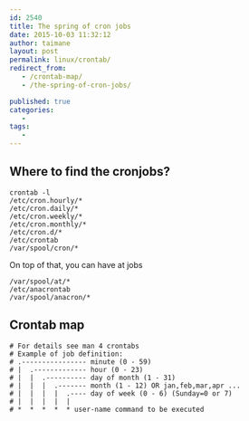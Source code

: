 ```yaml
---
id: 2540
title: The spring of cron jobs
date: 2015-10-03 11:32:12
author: taimane
layout: post
permalink: linux/crontab/
redirect_from: 
   - /crontab-map/
   - /the-spring-of-cron-jobs/

published: true
categories:
   -
tags:
   -
---
```

## Where to find the cronjobs?
```
crontab -l
/etc/cron.hourly/*
/etc/cron.daily/*
/etc/cron.weekly/*
/etc/cron.monthly/*
/etc/cron.d/*
/etc/crontab
/var/spool/cron/*
```

On top of that, you can have at jobs 


```
/var/spool/at/*
/etc/anacrontab
/var/spool/anacron/*
```

## Crontab map
```
# For details see man 4 crontabs
# Example of job definition:
# .---------------- minute (0 - 59)
# |  .------------- hour (0 - 23)
# |  |  .---------- day of month (1 - 31)
# |  |  |  .------- month (1 - 12) OR jan,feb,mar,apr ...
# |  |  |  |  .---- day of week (0 - 6) (Sunday=0 or 7) 
# |  |  |  |  |
# *  *  *  *  * user-name command to be executed
```